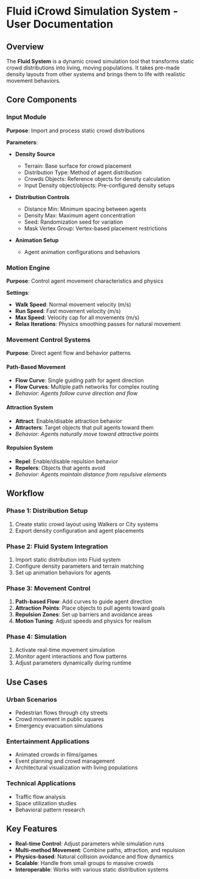 # Fluid iCrowd Simulation System - User Documentation
## Overview
The **Fluid System** is a dynamic crowd simulation tool that transforms static crowd distributions into living, moving populations. It takes pre-made density layouts from other systems and brings them to life with realistic movement behaviors.

## Core Components

### Input Module
**Purpose**: Import and process static crowd distributions

**Parameters**:
- **Density Source**
  - Terrain: Base surface for crowd placement
  - Distribution Type: Method of agent distribution
  - Crowds Objects: Reference objects for density calculation
  - Input Density object/objects: Pre-configured density setups

- **Distribution Controls**
  - Distance Min: Minimum spacing between agents
  - Density Max: Maximum agent concentration
  - Seed: Randomization seed for variation
  - Mask Vertex Group: Vertex-based placement restrictions

- **Animation Setup**
  - Agent animation configurations and behaviors

### Motion Engine
**Purpose**: Control agent movement characteristics and physics

**Settings**:
- **Walk Speed**: Normal movement velocity (m/s)
- **Run Speed**: Fast movement velocity (m/s) 
- **Max Speed**: Velocity cap for all movements (m/s)
- **Relax Iterations**: Physics smoothing passes for natural movement

### Movement Control Systems
**Purpose**: Direct agent flow and behavior patterns

#### Path-Based Movement
- **Flow Curve**: Single guiding path for agent direction
- **Flow Curves**: Multiple path networks for complex routing
- *Behavior: Agents follow curve direction and flow*

#### Attraction System
- **Attract**: Enable/disable attraction behavior
- **Attracters**: Target objects that pull agents toward them
- *Behavior: Agents naturally move toward attractive points*

#### Repulsion System  
- **Repel**: Enable/disable repulsion behavior
- **Repelers**: Objects that agents avoid
- *Behavior: Agents maintain distance from repulsive elements*

## Workflow

### Phase 1: Distribution Setup
1. Create static crowd layout using Walkers or City systems
2. Export density configuration and agent placements

### Phase 2: Fluid System Integration  
1. Import static distribution into Fluid system
2. Configure density parameters and terrain matching
3. Set up animation behaviors for agents

### Phase 3: Movement Control
1. **Path-based Flow**: Add curves to guide agent direction
2. **Attraction Points**: Place objects to pull agents toward goals
3. **Repulsion Zones**: Set up barriers and avoidance areas
4. **Motion Tuning**: Adjust speeds and physics for realism

### Phase 4: Simulation
1. Activate real-time movement simulation
2. Monitor agent interactions and flow patterns
3. Adjust parameters dynamically during runtime

## Use Cases

### Urban Scenarios
- Pedestrian flows through city streets
- Crowd movement in public squares
- Emergency evacuation simulations

### Entertainment Applications
- Animated crowds in films/games
- Event planning and crowd management
- Architectural visualization with living populations

### Technical Applications
- Traffic flow analysis
- Space utilization studies
- Behavioral pattern research

## Key Features

- **Real-time Control**: Adjust parameters while simulation runs
- **Multi-method Movement**: Combine paths, attraction, and repulsion
- **Physics-based**: Natural collision avoidance and flow dynamics
- **Scalable**: Handle from small groups to massive crowds
- **Interoperable**: Works with various static distribution systems

